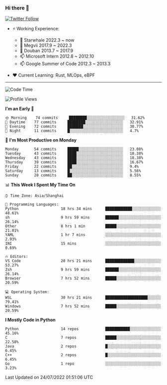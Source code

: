 ### Hi there 👋

[![Twitter Follow](https://img.shields.io/twitter/follow/tianweidut?style=social)](https://twitter.com/tianweidut)

- ⚡ Working Experience:
  - 🔭 Starwhale 2022.3 ~ now
  - 🌱 Megvii 2017.9 ~ 2022.3
  - 🌱 Douban 2013.7 ~ 2017.9
  - 📫 Microsoft Intern 2012.8 ~ 2012.10
  - 📫 Google Summer of Code 2012.3 ~ 2013.3

- ❤️ Current Learning: Rust, MLOps, eBPF

---
<!--START_SECTION:waka-->
![Code Time](http://img.shields.io/badge/Code%20Time-0%20secs-blue)

![Profile Views](http://img.shields.io/badge/Profile%20Views-0-blue)

**I'm an Early 🐤** 

```text
🌞 Morning    74 commits     ████████░░░░░░░░░░░░░░░░░   31.62% 
🌆 Daytime    77 commits     ████████░░░░░░░░░░░░░░░░░   32.91% 
🌃 Evening    72 commits     ███████░░░░░░░░░░░░░░░░░░   30.77% 
🌙 Night      11 commits     █░░░░░░░░░░░░░░░░░░░░░░░░   4.7%

```
📅 **I'm Most Productive on Monday** 

```text
Monday       54 commits     █████░░░░░░░░░░░░░░░░░░░░   23.08% 
Tuesday      43 commits     ████░░░░░░░░░░░░░░░░░░░░░   18.38% 
Wednesday    43 commits     ████░░░░░░░░░░░░░░░░░░░░░   18.38% 
Thursday     39 commits     ████░░░░░░░░░░░░░░░░░░░░░   16.67% 
Friday       22 commits     ██░░░░░░░░░░░░░░░░░░░░░░░   9.4% 
Saturday     13 commits     █░░░░░░░░░░░░░░░░░░░░░░░░   5.56% 
Sunday       20 commits     ██░░░░░░░░░░░░░░░░░░░░░░░   8.55%

```


📊 **This Week I Spent My Time On** 

```text
⌚︎ Time Zone: Asia/Shanghai

💬 Programming Languages: 
Python                   18 hrs 34 mins      ████████████░░░░░░░░░░░░░   48.61% 
sh                       9 hrs 59 mins       ██████░░░░░░░░░░░░░░░░░░░   26.14% 
Other                    8 hrs 1 min         █████░░░░░░░░░░░░░░░░░░░░   21.01% 
YAML                     1 hr 7 mins         ░░░░░░░░░░░░░░░░░░░░░░░░░   2.93% 
INI                      15 mins             ░░░░░░░░░░░░░░░░░░░░░░░░░   0.69%

🔥 Editors: 
VS Code                  20 hrs 21 mins      █████████████░░░░░░░░░░░░   53.27% 
Zsh                      9 hrs 59 mins       ██████░░░░░░░░░░░░░░░░░░░   26.14% 
Browser                  7 hrs 52 mins       █████░░░░░░░░░░░░░░░░░░░░   20.59%

💻 Operating System: 
WSL                      30 hrs 21 mins      ███████████████████░░░░░░   79.41% 
Windows                  7 hrs 52 mins       █████░░░░░░░░░░░░░░░░░░░░   20.59%

```

**I Mostly Code in Python** 

```text
Python                   14 repos            ███████████░░░░░░░░░░░░░░   45.16% 
C                        7 repos             █████░░░░░░░░░░░░░░░░░░░░   22.58% 
Java                     2 repos             █░░░░░░░░░░░░░░░░░░░░░░░░   6.45% 
C++                      2 repos             █░░░░░░░░░░░░░░░░░░░░░░░░   6.45% 
Go                       1 repo              ░░░░░░░░░░░░░░░░░░░░░░░░░   3.23%

```



 Last Updated on 24/07/2022 01:51:06 UTC
<!--END_SECTION:waka-->